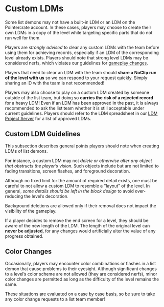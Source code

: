 <div class='panel fade js-scroll-anim' data-anim='fade'>

# Custom LDMs

Some list demons may not have a built-in LDM or an LDM on the Pointercrate account. In these cases, players may choose to create their own LDMs in a copy of the level while targeting specific parts that do not run well for them. 

Players are *strongly advised* to clear any custom LDMs with the team before using them for achieving records, especially if an LDM of the corresponding level already exists. Players should note that strong level LDMs may be considered nerfs, which violates our guidelines for [gameplay changes](/guidelines/eligibility/#gameplay).

Players that need to clear an LDM with the team should **share a NoClip run of the level with us** so we can respond to your request quickly. Simply sharing an ID with the team is not recommended!
  
Players may also choose to play on a custom LDM created by someone outside of the list team, but doing so **carries the risk of a rejected record** for a heavy LDM! Even if an LDM has been approved in the past, it is always recommended to ask the list team whether it is still acceptable under current guidelines. Players should refer to the LDM spreadsheet in our [LDM Project Server](https:/discord.gg/Ua8M4YJTBw) for a list of approved LDMs.

## Custom LDM Guidelines

This subsection describes general points players should note when creating LDMs of list demons. 

For instance, a custom LDM may not *delete or otherwise alter any object that obstructs the player’s vision*. Such objects include but are not limited to fading transitions, screen flashes, and foreground decoration. 

Although no fixed limit for the amount of required detail exists, one must be careful to not allow a custom LDM to resemble a "layout" of the level. In general, *some details should be left in the block design* to avoid over-reducing the level’s decoration.

Background deletions are allowed only if their removal does not impact the visibility of the gameplay. 

If a player decides to remove the end screen for a level, they should be aware of the new length of the LDM. The length of the original level can **never be adjusted**, for any changes would artificially alter the value of any progress obtained.

## Color Changes

Occasionally, players may encounter color combinations or flashes in a list demon that cause problems to their eyesight. Although significant changes to a level’s color scheme are not allowed (they are considered nerfs), minor color changes are permitted as long as the difficulty of the level remains the same. 

These situations are evaluated on a case by case basis, so be sure to take any color change requests to a list team member!

</div>
